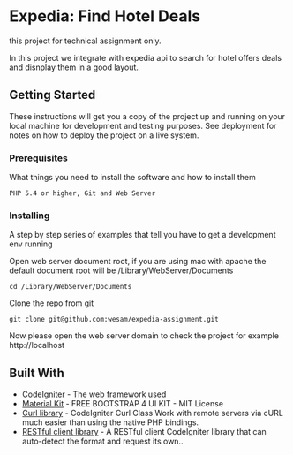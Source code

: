 # Expedia: Find Hotel Deals

this project for technical assignment only.

In this project we integrate with expedia api to search for hotel offers deals and disnplay them in a good layout.

## Getting Started

These instructions will get you a copy of the project up and running on your local machine for development and testing purposes. See deployment for notes on how to deploy the project on a live system.

### Prerequisites

What things you need to install the software and how to install them

```
PHP 5.4 or higher, Git and Web Server
```

### Installing

A step by step series of examples that tell you have to get a development env running

Open web server document root, if you are using mac with apache the default document root will be /Library/WebServer/Documents

```
cd /Library/WebServer/Documents
```

Clone the repo from git

```
git clone git@github.com:wesam/expedia-assignment.git
```

Now please open the web server domain to check the project for example http://localhost

## Built With

* [CodeIgniter](https://codeigniter.com) - The web framework used
* [Material Kit](https://maven.apache.org/) - FREE BOOTSTRAP 4 UI KIT - MIT License
* [Curl library](http://philsturgeon.co.uk/code/codeigniter-curl) - CodeIgniter Curl Class Work with remote servers via cURL much easier than using the native PHP bindings.
* [RESTful client library](https://github.com/philsturgeon/codeigniter-restclient) - A RESTful client CodeIgniter library that can auto-detect the format and request its own..
